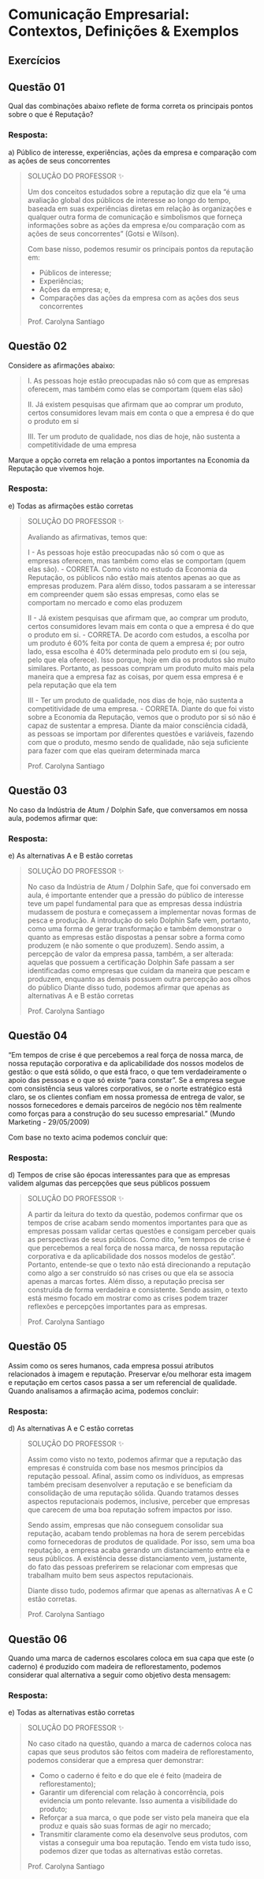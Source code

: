 # Comunicação Empresarial: Contextos, Definições & Exemplos

## Exercícios


## Questão 01 
Qual das combinações abaixo reflete de forma correta os principais pontos sobre o que é Reputação?

### Resposta:
a) Público de interesse, experiências, ações da empresa e comparação com as ações de seus concorrentes

> SOLUÇÃO DO PROFESSOR ✨
>
> Um dos conceitos estudados sobre a reputação diz que ela “é uma avaliação global dos públicos de interesse ao longo do tempo, baseada em suas experiências diretas em relação às organizações e qualquer outra forma de comunicação e simbolismos que forneça informações sobre as ações da empresa e/ou comparação com as ações de seus concorrentes” (Gotsi e Wilson).
>
> Com base nisso, podemos resumir os principais pontos da reputação em:
> - Públicos de interesse;
> - Experiências;
> - Ações da empresa; e,
> - Comparações das ações da empresa com as ações dos seus concorrentes
>
> Prof. Carolyna Santiago


## Questão 02 
Considere as afirmações abaixo:

> I. As pessoas hoje estão preocupadas não só com que as empresas oferecem, mas também como elas se comportam (quem elas são)
>
> II. Já existem pesquisas que afirmam que ao comprar um produto, certos consumidores levam mais em conta o que a empresa é do que o produto em si
>
> III. Ter um produto de qualidade, nos dias de hoje, não sustenta a competitividade de uma empresa

Marque a opção correta em relação a pontos importantes na Economia da Reputação que vivemos hoje.

### Resposta:
e) Todas as afirmações estão corretas

> SOLUÇÃO DO PROFESSOR ✨
>
> Avaliando as afirmativas, temos que:
>
> I - As pessoas hoje estão preocupadas não só com o que as empresas oferecem, mas também como elas se comportam (quem elas são). - CORRETA. Como visto no estudo da Economia da Reputação, os públicos não estão mais atentos apenas ao que as empresas produzem. Para além disso, todos passaram a se interessar em compreender quem são essas empresas, como elas se comportam no mercado e como elas produzem
> 
> II - Já existem pesquisas que afirmam que, ao comprar um produto, certos consumidores levam mais em conta o que a empresa é do que o produto em si. - CORRETA. De acordo com estudos, a escolha por um produto é 60% feita por conta de quem a empresa é; por outro lado, essa escolha é 40% determinada pelo produto em si (ou seja, pelo que ela oferece). Isso porque, hoje em dia os produtos são muito similares. Portanto, as pessoas compram um produto muito mais pela maneira que a empresa faz as coisas, por quem essa empresa é e pela reputação que ela tem
> 
> III - Ter um produto de qualidade, nos dias de hoje, não sustenta a competitividade de uma empresa. - CORRETA. Diante do que foi visto sobre a Economia da Reputação, vemos que o produto por si só não é capaz de sustentar a empresa. Diante da maior consciência cidadã, as pessoas se importam por diferentes questões e variáveis, fazendo com que o produto, mesmo sendo de qualidade, não seja suficiente para fazer com que elas queiram determinada marca
> 
> Prof. Carolyna Santiago


## Questão 03 
​No caso da Indústria de Atum / Dolphin Safe, que conversamos em nossa aula, podemos afirmar que:

### Resposta:
e) As alternativas A e B estão corretas

> SOLUÇÃO DO PROFESSOR ✨
>
> No caso da Indústria de Atum / Dolphin Safe, que foi conversado em aula, é importante entender que a pressão do público de interesse teve um papel fundamental para que as empresas dessa indústria mudassem de postura e começassem a implementar novas formas de pesca e produção. A introdução do selo Dolphin Safe vem, portanto, como uma forma de gerar transformação e também demonstrar o quanto as empresas estão dispostas a pensar sobre a forma como produzem (e não somente o que produzem). Sendo assim, a percepção de valor da empresa passa, também, a ser alterada: aquelas que possuem a certificação Dolphin Safe passam a ser identificadas como empresas que cuidam da maneira que pescam e produzem, enquanto as demais possuem outra percepção aos olhos do público
> ​Diante disso tudo, podemos afirmar que apenas as alternativas A e B estão corretas
>
> Prof. Carolyna Santiago


## Questão 04 
“Em tempos de crise é que percebemos a real força de nossa marca, de nossa reputação corporativa e da aplicabilidade dos nossos modelos de gestão: o que está sólido, o que está fraco, o que tem verdadeiramente o apoio das pessoas e o que só existe “para constar”. Se a empresa segue com consistência seus valores corporativos, se o norte estratégico está claro, se os clientes confiam em nossa promessa de entrega de valor, se nossos fornecedores e demais parceiros de negócio nos têm realmente como forças para a construção do seu sucesso empresarial.” (Mundo Marketing - 29/05/2009)

Com base no texto acima podemos concluir que:

### Resposta:
d) Tempos de crise são épocas interessantes para que as empresas validem algumas das percepções que seus públicos possuem

> SOLUÇÃO DO PROFESSOR ✨
>
> A partir da leitura do texto da questão, podemos confirmar que os tempos de crise acabam sendo momentos importantes para que as empresas possam validar certas questões e consigam perceber quais as perspectivas de seus públicos. Como dito, “em tempos de crise é que percebemos a real força de nossa marca, de nossa reputação corporativa e da aplicabilidade dos nossos modelos de gestão”. Portanto, entende-se que o texto não está direcionando a reputação como algo a ser construído só nas crises ou que ela se associa apenas a marcas fortes. Além disso, a reputação precisa ser construída de forma verdadeira e consistente. Sendo assim, o texto está mesmo focado em mostrar como as crises podem trazer reflexões e percepções importantes para as empresas.
>
> Prof. Carolyna Santiago


## Questão 05 
Assim como os seres humanos, cada empresa possui atributos relacionados à imagem e reputação. Preservar e/ou melhorar esta imagem e reputação em certos casos passa a ser um referencial de qualidade.
Quando analisamos a afirmação acima, podemos concluir:

### Resposta:
d) ​As alternativas A e C estão corretas

> SOLUÇÃO DO PROFESSOR ✨
>
> ​Assim como visto no texto, podemos afirmar que a reputação das empresas é construída com base nos mesmos princípios da reputação pessoal. Afinal, assim como os indivíduos, as empresas também precisam desenvolver a reputação e se beneficiam da consolidação de uma reputação sólida. Quando tratamos desses aspectos reputacionais podemos, inclusive, perceber que empresas que carecem de uma boa reputação sofrem impactos por isso.
>
>Sendo assim, empresas que não conseguem consolidar sua reputação, acabam tendo problemas na hora de serem percebidas como fornecedoras de produtos de qualidade. Por isso, sem uma boa reputação, a empresa acaba gerando um distanciamento entre ela e seus públicos. A existência desse distanciamento vem, justamente, do fato das pessoas preferirem se relacionar com empresas que trabalham muito bem seus aspectos reputacionais.
>
> Diante disso tudo, podemos afirmar que apenas as alternativas A e C estão corretas.
>
> Prof. Carolyna Santiago


## Questão 06 
​Quando uma marca de cadernos escolares coloca em sua capa que este (o caderno) é produzido com madeira de reflorestamento, podemos considerar qual alternativa a seguir como objetivo desta mensagem:

### Resposta:
e) ​Todas as alternativas estão corretas

> SOLUÇÃO DO PROFESSOR ✨
>
> No caso citado na questão, quando a marca de cadernos coloca nas capas que seus produtos são feitos com madeira de reflorestamento, podemos considerar que a empresa quer demonstrar:
> 
> - Como o caderno é feito e do que ele é feito (madeira de reflorestamento);
> - Garantir um diferencial com relação à concorrência, pois evidencia um ponto relevante. Isso aumenta a visibilidade do produto;
> - Reforçar a sua marca, o que pode ser visto pela maneira que ela produz e quais são suas formas de agir no mercado;
> - Transmitir claramente como ela desenvolve seus produtos, com vistas a conseguir uma boa reputação.
> Tendo em vista tudo isso, podemos dizer que todas as alternativas estão corretas.
>
> Prof. Carolyna Santiago